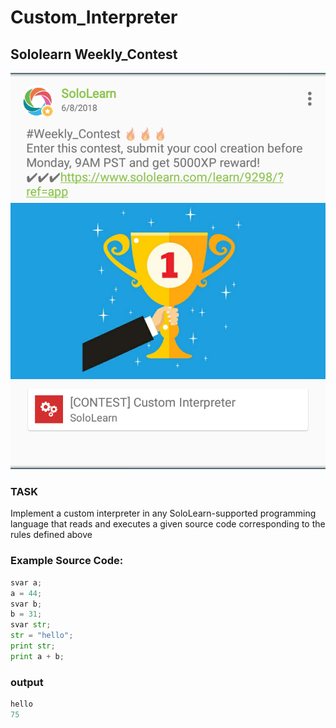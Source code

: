 # Custom_Interpreter
## Sololearn Weekly_Contest
![ScreenShot1](https://raw.githubusercontent.com/Deepak5j/Custom_Interpreter/master/mn.png)

### TASK
Implement a custom interpreter in any SoloLearn-supported programming language that reads and executes a given source code corresponding to the rules defined above

### Example Source Code:
```python
svar a;
a = 44;
svar b;
b = 31;
svar str;
str = "hello";
print str;
print a + b;
```

### output
```python
hello
75
```
